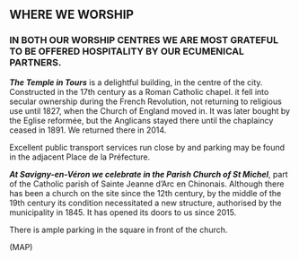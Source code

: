 ## WHERE WE WORSHIP


### IN BOTH OUR WORSHIP CENTRES WE ARE MOST GRATEFUL TO BE OFFERED HOSPITALITY BY OUR ECUMENICAL PARTNERS.


***The Temple in Tours*** is a delightful building, in the centre of the
city. Constructed in the 17th century as a Roman Catholic chapel. it
fell into secular ownership during the French Revolution, not returning
to religious use until 1827, when the Church of England moved in. It
was later bought by the Eglise reformée, but the Anglicans stayed
there until the chaplaincy ceased in 1891. We returned there in 2014.


Excellent public transport services run close by and parking may be
found in the adjacent Place de la Préfecture.


***At Savigny-en-Véron we celebrate in the Parish
Church of St Michel***, part of the Catholic parish of Sainte Jeanne
d’Arc en Chinonais. Although there has been a church on the site
since the 12th century, by the middle of the 19th century its condition
necessitated a new structure, authorised by the municipality in 1845.
It has opened its doors to us since 2015.


There is ample parking in the square in front of the church.




(MAP)



